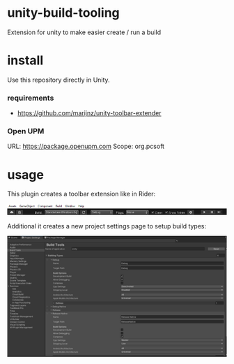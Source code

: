 # unity-build-tooling
Extension for unity to make easier create / run a build

# install
Use this repository directly in Unity.

### requirements
* https://github.com/marijnz/unity-toolbar-extender

### Open UPM
URL: https://package.openupm.com
Scope: org.pcsoft

# usage

This plugin creates a toolbar extension like in Rider:

![alt preview](https://raw.githubusercontent.com/KleinerHacker/unity-build-tooling/master/Docs/toolbar.png)

Additional it creates a new project settings page to setup build types:

![alt preview](https://raw.githubusercontent.com/KleinerHacker/unity-build-tooling/master/Docs/settings.png)
